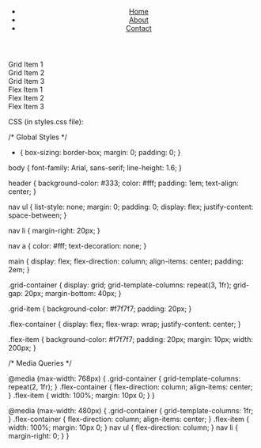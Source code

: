 <!DOCTYPE html>
<html lang="en">
<head>
    <meta charset="UTF-8">
    <meta name="viewport" content="width=device-width, initial-scale=1.0">
    <title>Responsive Layout</title>
    <link rel="stylesheet" href="styles.css">
</head>
<body>
    <header>
        <nav>
            <ul>
                <li><a href="#">Home</a></li>
                <li><a href="#">About</a></li>
                <li><a href="#">Contact</a></li>
            </ul>
        </nav>
    </header>
    <main>
        <section class="grid-container">
            <article class="grid-item">Grid Item 1</article>
            <article class="grid-item">Grid Item 2</article>
            <article class="grid-item">Grid Item 3</article>
        </section>
        <section class="flex-container">
            <article class="flex-item">Flex Item 1</article>
            <article class="flex-item">Flex Item 2</article>
            <article class="flex-item">Flex Item 3</article>
        </section>
    </main>
</body>
</html>


CSS (in styles.css file):

/* Global Styles */

* {
    box-sizing: border-box;
    margin: 0;
    padding: 0;
}

body {
    font-family: Arial, sans-serif;
    line-height: 1.6;
}

header {
    background-color: #333;
    color: #fff;
    padding: 1em;
    text-align: center;
}

nav ul {
    list-style: none;
    margin: 0;
    padding: 0;
    display: flex;
    justify-content: space-between;
}

nav li {
    margin-right: 20px;
}

nav a {
    color: #fff;
    text-decoration: none;
}

main {
    display: flex;
    flex-direction: column;
    align-items: center;
    padding: 2em;
}

.grid-container {
    display: grid;
    grid-template-columns: repeat(3, 1fr);
    grid-gap: 20px;
    margin-bottom: 40px;
}

.grid-item {
    background-color: #f7f7f7;
    padding: 20px;
}

.flex-container {
    display: flex;
    flex-wrap: wrap;
    justify-content: center;
}

.flex-item {
    background-color: #f7f7f7;
    padding: 20px;
    margin: 10px;
    width: 200px;
}

/* Media Queries */

@media (max-width: 768px) {
    .grid-container {
        grid-template-columns: repeat(2, 1fr);
    }
    .flex-container {
        flex-direction: column;
        align-items: center;
    }
    .flex-item {
        width: 100%;
        margin: 10px 0;
    }
}

@media (max-width: 480px) {
    .grid-container {
        grid-template-columns: 1fr;
    }
    .flex-container {
        flex-direction: column;
        align-items: center;
    }
    .flex-item {
        width: 100%;
        margin: 10px 0;
    }
    nav ul {
        flex-direction: column;
    }
    nav li {
        margin-right: 0;
    }
}



